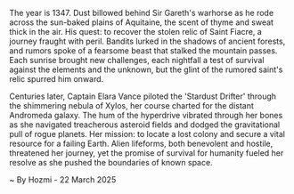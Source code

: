 
The year is 1347.  Dust billowed behind Sir Gareth's warhorse as he rode across the sun-baked plains of Aquitaine, the scent of thyme and sweat thick in the air.  His quest: to recover the stolen relic of Saint Fiacre, a journey fraught with peril.  Bandits lurked in the shadows of ancient forests, and rumors spoke of a fearsome beast that stalked the mountain passes.  Each sunrise brought new challenges, each nightfall a test of survival against the elements and the unknown, but the glint of the rumored saint's relic spurred him onward.

Centuries later, Captain Elara Vance piloted the 'Stardust Drifter' through the shimmering nebula of Xylos, her course charted for the distant Andromeda galaxy.  The hum of the hyperdrive vibrated through her bones as she navigated treacherous asteroid fields and dodged the gravitational pull of rogue planets.  Her mission: to locate a lost colony and secure a vital resource for a failing Earth.  Alien lifeforms, both benevolent and hostile, threatened her journey, yet the promise of survival for humanity fueled her resolve as she pushed the boundaries of known space.

~ By Hozmi - 22 March 2025

